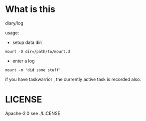 # What is this

diary/log

usage:

- setup data dir:

`mourt -D dir=/path/to/mourt.d`

- enter a log

`mourt -m 'did some stuff'`

if you have taskwarrior , the currently active task is recorded also.

# LICENSE

Apache-2.0 see ./LICENSE